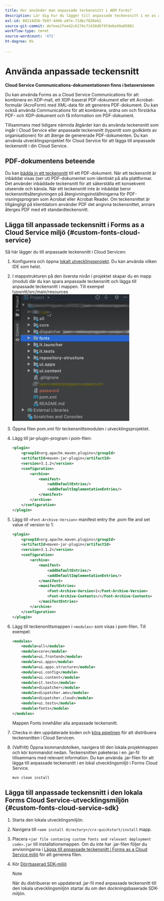 ```yaml
---
title: Hur använder man anpassade teckensnitt i AEM Forms?
description: Lär dig hur du lägger till anpassade teckensnitt i en as a Cloud Service Forms-miljö.
exl-id: 88214d36-fb97-4d46-a9fe-71dbc7826eb1
source-git-commit: defeee2fee42c6274c71438d6f9fde6e49a05081
workflow-type: tm+mt
source-wordcount: '471'
ht-degree: 0%

---
```


# Använda anpassade teckensnitt

**Cloud Service Communications-dokumentationen finns i betaversionen**

Du kan använda Forms as a Cloud Service Communications för att kombinera en XDP-mall, ett XDP-baserat PDF-dokument eller ett Acrobat-formulär (AcroForm) med XML-data för att generera PDF-dokument. Du kan också använda Communications för att kombinera, ordna om och förstärka PDF- och XDP-dokument och få information om PDF-dokument.

Tillsammans med tidigare nämnda åtgärder kan du använda teckensnitt som ingår i Cloud Service eller anpassade teckensnitt (typsnitt som godkänts av organisationen) för att återge de genererade PDF-dokumenten. Du kan använda utvecklingsprojektet för Cloud Service för att lägga till anpassade teckensnitt i din Cloud Service.

## PDF-dokumentens beteende

Du kan [bädda in ett teckensnitt](https://adobedocs.github.io/experience-manager-forms-cloud-service-developer-reference/references/output-sync/#tag/PrintedOutputOptions) till ett PDF-dokument. När ett teckensnitt är inbäddat visas (ser ut) PDF-dokumentet som identiskt på alla plattformar. Det använder inbäddade teckensnitt för att säkerställa ett konsekvent utseende och känsla. När ett teckensnitt inte är inbäddat beror teckensnittsåtergivningen på återgivningsinställningarna för PDF-visningsprogram som Acrobat eller Acrobat Reader. Om teckensnittet är tillgängligt på klientdatorn använder PDF det angivna teckensnittet, annars återges PDF med ett standardteckensnitt.

## Lägga till anpassade teckensnitt i Forms as a Cloud Service miljö {#custom-fonts-cloud-service}

Så här lägger du till anpassade teckensnitt i Cloud Servicen:

1. Konfigurera och öppna [lokalt utvecklingsprojekt](setup-local-development-environment.md). Du kan använda vilken IDE som helst.
1. I mappstrukturen på den översta nivån i projektet skapar du en mapp (modul) där du kan spara anpassade teckensnitt och lägga till anpassade teckensnitt i mappen. Till exempel typsnitt/src/main/resources
   ![Mappen Teckensnitt](assets/fonts.png)

1. Öppna filen pom.xml för teckensnittsmodulen i utvecklingsprojektet.
1. Lägg till jar-plugin-program i pom-filen:

   ```xml
   <plugin>
       <groupId>org.apache.maven.plugins</groupId>
       <artifactId>maven-jar-plugin</artifactId>
       <version>3.1.2</version>
       <configuration>
           <archive>
               <manifest>
                   <addDefaultEntries/>
                   <addDefaultImplementationEntries/>
               </manifest>
           </archive>
       </configuration>
   </plugin>
   ```

1. Lägg till `<Font-Archive-Version>` manifest entry the .pom file and set value of version to 1:

   ```xml
   <plugin>
       <groupId>org.apache.maven.plugins</groupId>
       <artifactId>maven-jar-plugin</artifactId>
       <version>3.1.2</version>
       <configuration>
           <archive>
               <manifest>
                   <addDefaultEntries/>
                   <addDefaultImplementationEntries/>
               </manifest>
               <manifestEntries>
                   <Font-Archive-Version>1</Font-Archive-Version>
                   <Font-Archive-Contents>/</Font-Archive-Contents>
               </manifestEntries> 
           </archive>
       </configuration>
   </plugin>
   ```

1. Lägg till teckensnittsmappen i `<modules>` som visas i pom-filen. Till exempel:

   ```xml
   <modules>
       <module>all</module>
       <module>core</module>
       <module>ui.frontend</module>
       <module>ui.apps</module>
       <module>ui.apps.structure</module>
       <module>ui.config</module>
       <module>ui.content</module>
       <module>it.tests</module>
       <module>dispatcher</module>
       <module>dispatcher.ams</module>
       <module>dispatcher.cloud</module>
       <module>ui.tests</module>
       <module>fonts</module>
   </modules>
   ```

   Mappen Fonts innehåller alla anpassade teckensnitt.

1. Checka in den uppdaterade koden och [köra pipelinen](/help/implementing/cloud-manager/deploy-code.md) för att distribuera teckensnitten i Cloud Servicen.

1. (Valfritt) Öppna kommandotolken, navigera till den lokala projektmappen och kör kommandot nedan. Teckensnitten paketeras i en .jar-fil tillsammans med relevant information. Du kan använda .jar-filen för att lägga till anpassade teckensnitt i en lokal utvecklingsmiljö i Forms Cloud Service.

   ```shell
   mvn clean install
   ```

## Lägga till anpassade teckensnitt i den lokala Forms Cloud Service-utvecklingsmiljön {#custom-fonts-cloud-service-sdk}

1. Starta den lokala utvecklingsmiljön.
1. Navigera till `<aem install directory>/crx-quickstart/install` mapp.
1. Placera `<jar file contaning custom fonts and relevant deployment code>.jar` till installationsmappen. Om du inte har .jar-filen följer du anvisningarna i [Lägga till anpassade teckensnitt i Forms as a Cloud Service miljö](#custom-fonts-cloud-service) för att generera filen.
1. Kör [Dörrbaserad SDK-miljö](setup-local-development-environment.md#docker-microservices)


   >[!NOTE]
   >
   >När du distribuerar en uppdaterad .jar-fil med anpassade teckensnitt till den lokala utvecklingsmiljön startar du om den dockningsbaserade SDK-miljön.

